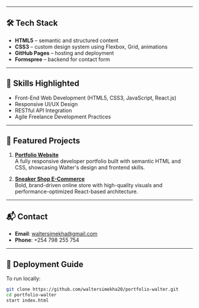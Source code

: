 
---

## 🛠️ Tech Stack

- **HTML5** – semantic and structured content
- **CSS3** – custom design system using Flexbox, Grid, animations
- **GitHub Pages** – hosting and deployment
- **Formspree** – backend for contact form

---

## 🧠 Skills Highlighted

- Front-End Web Development (HTML5, CSS3, JavaScript, React.js)
- Responsive UI/UX Design
- RESTful API Integration
- Agile Freelance Development Practices

---

## 🔗 Featured Projects

1. **[Portfolio Website](https://github.com/waltersimekha20/portfolio-walter)**  
   A fully responsive developer portfolio built with semantic HTML and CSS, showcasing Walter's design and frontend skills.

2. **[Sneaker Shop E-Commerce](https://github.com/waltersimekha20/ecommerce-sneaker-shop)**  
   Bold, brand-driven online store with high-quality visuals and performance-optimized React-based architecture.

---

## 📬 Contact

- **Email**: [waltersimekha@gmail.com](mailto:waltersimekha@gmail.com)
- **Phone**: +254 798 255 754

---

## 🏁 Deployment Guide

To run locally:

```bash
git clone https://github.com/waltersimekha20/portfolio-walter.git
cd portfolio-walter
start index.html
